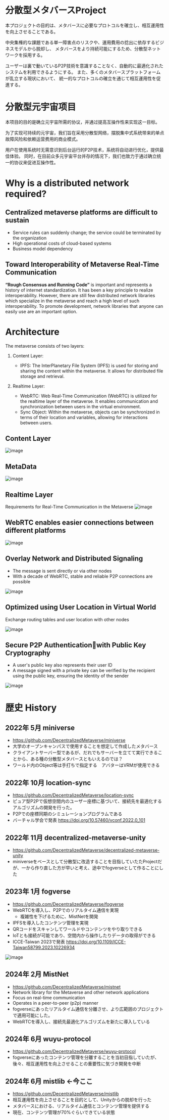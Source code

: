 # 分散型メタバースProject
本プロジェクトの目的は、メタバースに必要なプロトコルを確立し、相互運用性を向上させることである。

中央集権的な課題である単一障害点のリスクや、運用費用の捻出に依存するビジネスモデルから脱却し、
メタバースをより持続可能にするため、分散型ネットワークを採用する。

ユーザーは裏で動いているP2P技術を意識することなく、自動的に最適化されたシステムを利用できるようにする。
また、多くのメタバースプラットフォームが乱立する現状において、
統一的なプロトコルの確立を通じて相互運用性を促進する。

# 分散型元宇宙项目
本项目的目的是确立元宇宙所需的协议，并通过提高互操作性来实现这一目标。

为了实现可持续的元宇宙，我们旨在采用分散型网络，摆脱集中式系统带来的单点故障风险和依赖运营费用的商业模式。

用户在使用系统时无需意识到后台运行的P2P技术，系统将自动进行优化，提供最佳体验。
同时，在目前众多元宇宙平台并存的情况下，我们也致力于通过确立统一的协议来促进互操作性。

# Why is a distributed network required?
## Centralized metaverse platforms are difficult to sustain
- Service rules can suddenly change; the service could be terminated by the organization
- High operational costs of cloud-based systems
- Business model dependency

## Toward Interoperability of Metaverse Real-Time Communication
**“Rough Consensus and Running Code”** is important and represents a history of internet standardization. 
It has been a key principle to realize interoperability. 
However, there are still few distributed network libraries which specialize in the metaverse and reach a high level of such interoperability.
To promote development, network libraries that anyone can easily use are an important option.

# Architecture

The metaverse consists of two layers:

1. Content Layer:
   - IPFS: The InterPlanetary File System (IPFS) is used for storing and sharing the content within the metaverse. It allows for distributed file storage and retrieval.

2. Realtime Layer:
   - WebRTC: Web Real-Time Communication (WebRTC) is utilized for the realtime layer of the metaverse. It enables communication and synchronization between users in the virtual environment.
   - Sync Object: Within the metaverse, objects can be synchronized in terms of their location and variables, allowing for interactions between users.

## Content Layer
![image](https://github.com/user-attachments/assets/93f811d8-f2b6-4af2-a3ce-76ff0886339f)

## MetaData
![image](https://github.com/user-attachments/assets/c8aca6b4-2e33-4cf5-b92f-d47c5045d669)

## Realtime Layer
Requirements for Real-Time Communication in the Metaverse
![image](https://github.com/user-attachments/assets/23e30b55-9839-47ba-80d9-f51a96b03218)


## WebRTC enables easier connections between different platforms
![image](https://github.com/user-attachments/assets/30c3ea8b-f949-4a01-96d1-53ed5b9c261f)


## Overlay Network and Distributed Signaling
- The message is sent directly or via other nodes
- With a decade of WebRTC, stable and reliable P2P connections are possible

![image](https://github.com/user-attachments/assets/33373ed1-01f0-44ea-a361-f0c0b6525d9e)

## Optimized using User Location in Virtual World
Exchange routing tables and user location with other nodes 

![image](https://github.com/user-attachments/assets/38252722-adfa-4156-a11f-59b05c2c3dbc)

## Secure P2P Authenticationwith Public Key Cryptography

- A user's public key also represents their user ID
- A message signed with a private key can be verified by the recipient using the public key, ensuring the identity of the sender

![image](https://github.com/user-attachments/assets/b51cca22-b1e0-4875-b063-38a82b97511a)


# 歴史 History
## 2022年 5月 miniverse
- https://github.com/DecentralizedMetaverse/miniverse
- 大学のオープンキャンパスで使用することを想定して作成したメタバース
- クライアントサーバー型であるが、だれでもサーバーを立てて実行できることから、ある種の分散型メタバースともいえるのでは？
- ワールド内のObject等は手打ちで指定する　アバターはVRMが使用できる
## 2022年 10月 location-sync
- https://github.com/DecentralizedMetaverse/location-sync
- ピュア型P2Pで仮想空間内のユーザー座標に基づいて、接続先を最適化するアルゴリズムの開発を行った。
- P2Pでの座標同期のシミュレーションプログラムである
- バーチャル学会で発表 https://doi.org/10.57460/vconf.2022.0_101
## 2022年 11月 decentralized-metaverse-unity
- https://github.com/DecentralizedMetaverse/decentralized-metaverse-unity
- miniverseをベースとして分散型に改造することを目指していたたProjectだが、一から作り直した方が早いと考え、途中でfogverseとして作ることにした
## 2023年 1月 fogverse

- https://github.com/DecentralizedMetaverse/fogverse
- WebRTCを導入し、P2Pでのリアルタイム通信を実現
  - 複雑性を下げるために、MistNetを開発
- IPFSを導入したコンテンツ管理を実現
- QRコードをスキャンしてワールドやコンテンツをやり取りできる
- IoTとも接続が可能であり、空間内から操作したりデータの取得ができる
- ICCE-Taiwan 2023で発表 https://doi.org/10.1109/ICCE-Taiwan58799.2023.10226934

![image](https://github.com/user-attachments/assets/e7f57458-69fb-4576-895e-de527c6540cb)


## 2024年 2月 MistNet
- https://github.com/DecentralizedMetaverse/mistnet
- Network library for the Metaverse and other network applications
- Focus on real-time communication
- Operates in a peer-to-peer (p2p) manner
- fogverseにあったリアルタイム通信を分離させ、より広範囲のプロジェクトで適用可能にした。
- WebRTCを導入し、接続先最適化アルゴリズムを新たに導入している

## 2024年 6月 wuyu-protocol
- https://github.com/DecentralizedMetaverse/wuyu-protocol
- fogverseにあったコンテンツ管理を分離することを当初目指していたが、後々、相互運用性を向上させることの重要性に気づき開発を中断

## 2024年 6月 mistlib ←今ここ
- https://github.com/DecentralizedMetaverse/mistlib
- 相互運用性を向上させることを目的として、Unityからの脱却を行った
- メタバースにおける、リアルタイム通信とコンテンツ管理を提供する
- 現在、コンテンツ管理が70%ぐらいできている状態
